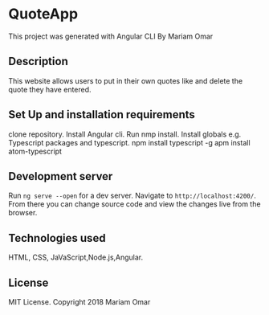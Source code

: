 # QuoteApp

This project was generated with Angular CLI By Mariam Omar

## Description

This website allows users to put in their own quotes like and delete
the quote they have entered.

## Set Up and installation requirements

clone repository.
Install Angular cli.
Run nmp install.
Install globals e.g. Typescript packages and typescript.
npm install typescript -g
apm install atom-typescript

## Development server

Run `ng serve --open` for a dev server. Navigate to `http://localhost:4200/`. From there you can change source code and view the changes live from the browser.

## Technologies used

HTML, CSS, JaVaScript,Node.js,Angular.

## License

MIT License. Copyright 2018 Mariam Omar
